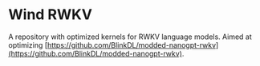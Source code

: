 # Wind RWKV
A repository with optimized kernels for RWKV language models. Aimed at optimizing [https://github.com/BlinkDL/modded-nanogpt-rwkv](https://github.com/BlinkDL/modded-nanogpt-rwkv).
